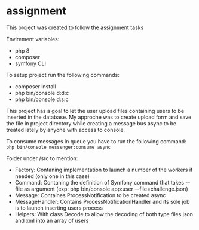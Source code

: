 # assignment

This project was created to follow the assignment tasks

Envirement variables:
- php 8
- composer
- symfony CLI

To setup project run the following commands:
- composer install
- php bin/console d:d:c
- php bin/console d:s:c

This project has a goal to let the user upload files containing users to be inserted in the database.
My approche was to create upload form and save the file in project directory while creating a message bus async to be treated lately by anyone with access to console.

To consume messages in queue you have to run the following command:  `php bin/console messenger:consume async`

Folder under /src to mention:
- Factory: Contaning implementation to launch a number of the workers if needed (only one in this case)
- Command: Contaning the definition of Symfony command that takes --file as argument (exp: php bin/console app:user --file=challenge.json)
- Message: Containes ProcessNotification to be created async
- MessageHandler: Contains ProcessNotificationHandler and its sole job is to launch inserting users process
- Helpers: With class Decode to allow the decoding of both type files json and xml into an array of users 

